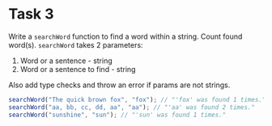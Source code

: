 # Task 3

Write a `searchWord` function to find a word within a string. Count found word(s).
`searchWord` takes 2 parameters:

1. Word or a sentence - string
2. Word or a sentence to find - string

Also add type checks and throw an error if params are not strings.

```javascript
searchWord("The quick brown fox", "fox"); // "'fox' was found 1 times."
searchWord("aa, bb, cc, dd, aa", "aa"); // "'aa' was found 2 times."
searchWord("sunshine", "sun"); // "'sun' was found 1 times."
```
